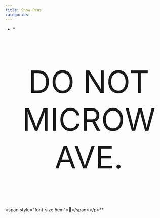 ```yaml
---
title: Snow Peas
categories:
---
```







* *<p style="text-align:center;font-size:7em">DO NOT MICROWAVE.<br>

\<span style=\"font-size:5em\"\>👺\</span>\</p>\*\*
